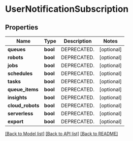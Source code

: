 # UserNotificationSubscription

## Properties
Name | Type | Description | Notes
------------ | ------------- | ------------- | -------------
**queues** | **bool** | DEPRECATED.  | [optional] 
**robots** | **bool** | DEPRECATED.  | [optional] 
**jobs** | **bool** | DEPRECATED.  | [optional] 
**schedules** | **bool** | DEPRECATED.  | [optional] 
**tasks** | **bool** | DEPRECATED.  | [optional] 
**queue_items** | **bool** | DEPRECATED.  | [optional] 
**insights** | **bool** | DEPRECATED.  | [optional] 
**cloud_robots** | **bool** | DEPRECATED.  | [optional] 
**serverless** | **bool** | DEPRECATED.  | [optional] 
**export** | **bool** | DEPRECATED.  | [optional] 

[[Back to Model list]](../README.md#documentation-for-models) [[Back to API list]](../README.md#documentation-for-api-endpoints) [[Back to README]](../README.md)


